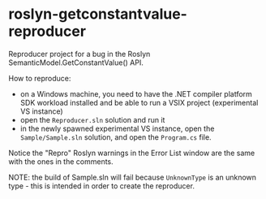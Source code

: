 # roslyn-getconstantvalue-reproducer
Reproducer project for a bug in the Roslyn SemanticModel.GetConstantValue() API.

How to reproduce:
- on a Windows machine, you need to have the .NET compiler platform SDK workload installed and be able to run a VSIX project (experimental VS instance)
- open the `Reproducer.sln` solution and run it
- in the newly spawned experimental VS instance, open the `Sample/Sample.sln` solution, and open the `Program.cs` file.

Notice the "Repro" Roslyn warnings in the Error List window are the same with the ones in the comments.

NOTE: the build of Sample.sln will fail because `UnknownType` is an unknown type - this is intended in order to create the reproducer.
